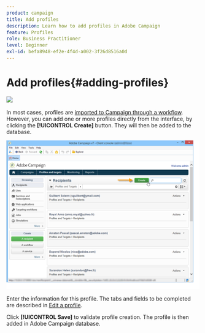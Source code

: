 ```yaml
---
product: campaign
title: Add profiles
description: Learn how to add profiles in Adobe Campaign
feature: Profiles
role: Business Practitioner
level: Beginner
exl-id: befa8948-ef2e-4f4d-a002-3f26d8516a0d
---
```

# Add profiles{#adding-profiles}

![](assets/do-not-localize/common.svg)

In most cases, profiles are [imported to Campaign through a workflow](../../../v7/platform/using/import-export-workflows.md). However, you can add one or more profiles directly from the interface, by clicking the **[!UICONTROL Create]** button. They will then be added to the database.

![](assets/s_ncs_user_profile_add.png)

Enter the information for this profile. The tabs and fields to be completed are described in [Edit a profile](editing-a-profile.md).

Click **[!UICONTROL Save]** to validate profile creation. The profile is then added in Adobe Campaign database.
